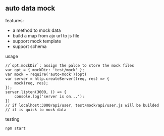 ## auto data mock

features:

- a method to mock data
- build a map from ajx url to js file
- support mock template
- support schema

usage

	//`opt.mockDir`: assign the palce to store the mock files
	var opt = { mockDir: 'test/mock' };
	var mock = require('auto-mock')(opt)
	var server = http.createServer((req, res) => {
		mock(req, res);
	});
	server.listen(3000, () => {
		console.log('server is on...');
	})
	// if localhost:3000/api/user, test/mock/api/user.js will be builded
	// it is quick to mock data

testing
	
	npm start


